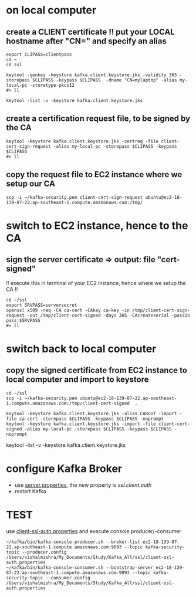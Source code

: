 # on local computer
## create a CLIENT certificate !! put your LOCAL hostname after "CN=" and specify an alias
```
export CLIPASS=clientpass
cd ~
cd ssl

keytool -genkey -keystore kafka.client.keystore.jks -validity 365 -storepass $CLIPASS -keypass $CLIPASS  -dname "CN=mylaptop" -alias my-local-pc -storetype pkcs12
#> ll

keytool -list -v -keystore kafka.client.keystore.jks
```

## create a certification request file, to be signed by the CA
```
keytool -keystore kafka.client.keystore.jks -certreq -file client-cert-sign-request -alias my-local-pc -storepass $CLIPASS -keypass $CLIPASS
#> ll
```
## copy the request file to EC2 instance where we setup our CA
```
scp -i ~/kafka-security.pem client-cert-sign-request ubuntu@ec2-18-139-87-22.ap-southeast-1.compute.amazonaws.com:/tmp/
```
# switch to EC2 instance, hence to the CA
## sign the server certificate => output: file "cert-signed"
!! execute this in terminal of your EC2 instance, hence where we setup the CA !!
```
cd ~/ssl
export SRVPASS=serversecret
openssl x509 -req -CA ca-cert -CAkey ca-key -in /tmp/client-cert-sign-request -out /tmp/client-cert-signed -days 365 -CAcreateserial -passin pass:$SRVPASS
#> ll
```

# switch back to local computer
## copy the signed certificate from EC2 instance to local computer and import to keystore
```
cd ~/ssl
scp -i ~/kafka-security.pem ubuntu@ec2-18-139-87-22.ap-southeast-1.compute.amazonaws.com:/tmp/client-cert-signed  .

keytool -keystore kafka.client.keystore.jks -alias CARoot -import -file ca-cert -storepass $CLIPASS -keypass $CLIPASS -noprompt
keytool -keystore kafka.client.keystore.jks -import -file client-cert-signed -alias my-local-pc -storepass $CLIPASS -keypass $CLIPASS -noprompt
```

keytool -list -v -keystore kafka.client.keystore.jks

# configure Kafka Broker
  * use [server.properties](./server.properties), the new property is *ssl.client.auth*
  * restart Kafka  

# TEST
use [client-ssl-auth.properties](./client-ssl-auth.properties) and execute console producer/-consumer
```
~/kafka/bin/kafka-console-producer.sh --broker-list ec2-18-139-87-22.ap-southeast-1.compute.amazonaws.com:9093 --topic kafka-security-topic --producer.config /Users/vishalmishra/My_Documents/Study/Kafka_All/ssl/client-ssl-auth.properties
~/kafka/bin/kafka-console-consumer.sh --bootstrap-server ec2-18-139-87-22.ap-southeast-1.compute.amazonaws.com:9093 --topic kafka-security-topic --consumer.config /Users/vishalmishra/My_Documents/Study/Kafka_All/ssl/client-ssl-auth.properties
```

